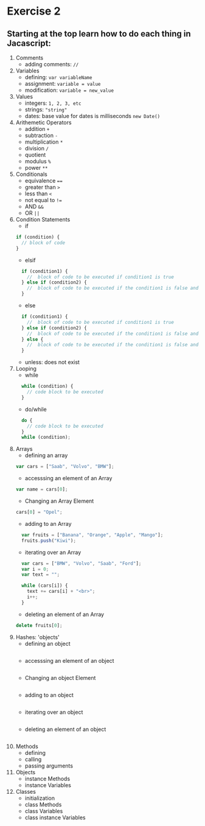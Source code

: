 # Exercise 2

## Starting at the top learn how to do each thing in Jacascript:

1. Comments
    - adding comments: `//`
2. Variables
    - defining: `var variableName`
    - assignment: `variable = value`
    - modification: `variable = new_value`
3. Values
    - integers: `1, 2, 3, etc`
    - strings: `"string"`
    - dates: base value for dates is milliseconds `new Date()`
4. Arithemetic Operators
    - addition `+`
    - subtraction `-`
    - multiplication `*`
    - division `/`
    - quotient
    - modulus `%`
    - power `**`
5. Conditionals
    - equivalence `==`
    - greater than `>`
    - less than `<`
    - not equal to `!=`
    - AND `&&`
    - OR `||`
6. Condition Statements
    - if
    ```JavaScript
    if (condition) {
      // block of code
    }
    ```
    - elsif
    ```JavaScript
      if (condition1) {
        //  block of code to be executed if condition1 is true
      } else if (condition2) {
        //  block of code to be executed if the condition1 is false and condition2 is true
      }
    ```
    - else
    ``` JavaScript
      if (condition1) {
        //  block of code to be executed if condition1 is true
      } else if (condition2) {
        //  block of code to be executed if the condition1 is false and condition2 is true
      } else {
        //  block of code to be executed if the condition1 is false and condition2 is false
      }
    ```
    - unless: does not exist
7. Looping
    - while
    ``` JavaScript
      while (condition) {
        // code block to be executed
      }
    ```
    - do/while
    ```JavaScript
      do {
        // code block to be executed
      }
      while (condition);
    ```
8. Arrays
    - defining an array
    ```JavaScript
    var cars = ["Saab", "Volvo", "BMW"];
    ```
    - accesssing an element of an Array
    ```JavaScript
    var name = cars[0];
    ```
    - Changing an Array Element
    ```JavaScript
    cars[0] = "Opel";
    ```
    - adding to an Array
    ``` JavaScript
      var fruits = ["Banana", "Orange", "Apple", "Mango"];
      fruits.push("Kiwi");
    ```
    - iterating over an Array
    ``` JavaScript
      var cars = ["BMW", "Volvo", "Saab", "Ford"];
      var i = 0;
      var text = "";

      while (cars[i]) {
        text += cars[i] + "<br>";
        i++;
      }
    ```
    - deleting an element of an Array
    ```JavaScript
    delete fruits[0];
    ```
9. Hashes: 'objects'
    - defining an object
    ```JavaScript
    ```
    - accesssing an element of an object
    ```JavaScript
    ```
    - Changing an object Element
    ```JavaScript
    ```
    - adding to an object
    ``` JavaScript
    ```
    - iterating over an object
    ``` JavaScript
    ```
    - deleting an element of an object
    ```JavaScript
    ```
10. Methods
    - defining
    - calling
    - passing arguments
11. Objects
    - instance Methods
    - instance Variables
12. Classes
    - initialization
    - class Methods
    - class Variables
    - class instance Variables
